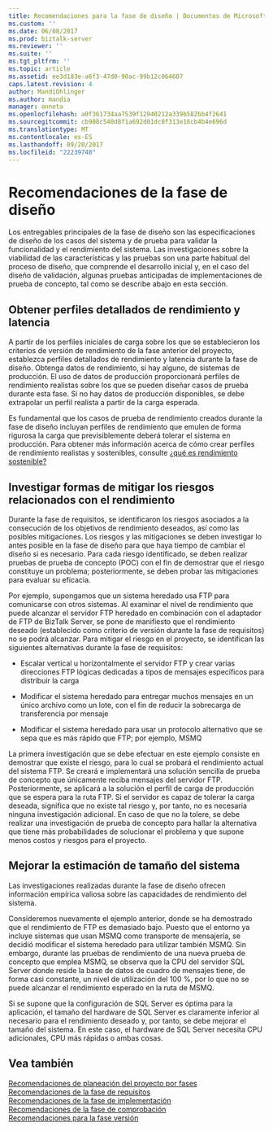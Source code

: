 ```yaml
---
title: Recomendaciones para la fase de diseño | Documentos de Microsoft
ms.custom: ''
ms.date: 06/08/2017
ms.prod: biztalk-server
ms.reviewer: ''
ms.suite: ''
ms.tgt_pltfrm: ''
ms.topic: article
ms.assetid: ee3d183e-a6f3-47d0-90ac-99b12c064607
caps.latest.revision: 4
author: MandiOhlinger
ms.author: mandia
manager: anneta
ms.openlocfilehash: a0f361734aa7539f12940212a339b582bb4f2641
ms.sourcegitcommit: cb908c540d8f1a692d01dc8f313e16cb4b4e696d
ms.translationtype: MT
ms.contentlocale: es-ES
ms.lasthandoff: 09/20/2017
ms.locfileid: "22239748"
---
```

# <a name="design-phase-recommendations"></a>Recomendaciones de la fase de diseño
Los entregables principales de la fase de diseño son las especificaciones de diseño de los casos del sistema y de prueba para validar la funcionalidad y el rendimiento del sistema. Las investigaciones sobre la viabilidad de las características y las pruebas son una parte habitual del proceso de diseño, que comprende el desarrollo inicial y, en el caso del diseño de validación, algunas pruebas anticipadas de implementaciones de prueba de concepto, tal como se describe abajo en esta sección.  
  
## <a name="acquire-detailed-throughput-and-latency-profiles"></a>Obtener perfiles detallados de rendimiento y latencia  
 A partir de los perfiles iniciales de carga sobre los que se establecieron los criterios de versión de rendimiento de la fase anterior del proyecto, establezca perfiles detallados de rendimiento y latencia durante la fase de diseño. Obtenga datos de rendimiento, si hay alguno, de sistemas de producción. El uso de datos de producción proporcionará perfiles de rendimiento realistas sobre los que se pueden diseñar casos de prueba durante esta fase. Si no hay datos de producción disponibles, se debe extrapolar un perfil realista a partir de la carga esperada.  
  
 Es fundamental que los casos de prueba de rendimiento creados durante la fase de diseño incluyan perfiles de rendimiento que emulen de forma rigurosa la carga que previsiblemente deberá tolerar el sistema en producción. Para obtener más información acerca de cómo crear perfiles de rendimiento realistas y sostenibles, consulte [¿qué es rendimiento sostenible?](../core/what-is-sustainable-performance.md)  
  
## <a name="investigate-performance-risk-mitigations"></a>Investigar formas de mitigar los riesgos relacionados con el rendimiento  
 Durante la fase de requisitos, se identificaron los riesgos asociados a la consecución de los objetivos de rendimiento deseados, así como las posibles mitigaciones.  Los riesgos y las mitigaciones se deben investigar lo antes posible en la fase de diseño para que haya tiempo de cambiar el diseño si es necesario. Para cada riesgo identificado, se deben realizar pruebas de prueba de concepto (POC) con el fin de demostrar que el riesgo constituye un problema; posteriormente, se deben probar las mitigaciones para evaluar su eficacia.  
  
 Por ejemplo, supongamos que un sistema heredado usa FTP para comunicarse con otros sistemas. Al examinar el nivel de rendimiento que puede alcanzar el servidor FTP heredado en combinación con el adaptador de FTP de BizTalk Server, se pone de manifiesto que el rendimiento deseado (establecido como criterio de versión durante la fase de requisitos) no se podrá alcanzar. Para mitigar el riesgo en el proyecto, se identifican las siguientes alternativas durante la fase de requisitos:  
  
-   Escalar vertical u horizontalmente el servidor FTP y crear varias direcciones FTP lógicas dedicadas a tipos de mensajes específicos para distribuir la carga  
  
-   Modificar el sistema heredado para entregar muchos mensajes en un único archivo como un lote, con el fin de reducir la sobrecarga de transferencia por mensaje  
  
-   Modificar el sistema heredado para usar un protocolo alternativo que se sepa que es más rápido que FTP; por ejemplo, MSMQ  
  
 La primera investigación que se debe efectuar en este ejemplo consiste en demostrar que existe el riesgo, para lo cual se probará el rendimiento actual del sistema FTP. Se creará e implementará una solución sencilla de prueba de concepto que únicamente reciba mensajes del servidor FTP. Posteriormente, se aplicará a la solución el perfil de carga de producción que se espera para la ruta FTP. Si el servidor es capaz de tolerar la carga deseada, significa que no existe tal riesgo y, por tanto, no es necesaria ninguna investigación adicional. En caso de que no la tolere, se debe realizar una investigación de prueba de concepto para hallar la alternativa que tiene más probabilidades de solucionar el problema y que supone menos costos y riesgos para el proyecto.  
  
## <a name="refine-system-size-estimate"></a>Mejorar la estimación de tamaño del sistema  
 Las investigaciones realizadas durante la fase de diseño ofrecen información empírica valiosa sobre las capacidades de rendimiento del sistema.  
  
 Consideremos nuevamente el ejemplo anterior, donde se ha demostrado que el rendimiento de FTP es demasiado bajo. Puesto que el entorno ya incluye sistemas que usan MSMQ como transporte de mensajería, se decidió modificar el sistema heredado para utilizar también MSMQ. Sin embargo, durante las pruebas de rendimiento de una nueva prueba de concepto que emplea MSMQ, se observa que la CPU del servidor SQL Server donde reside la base de datos de cuadro de mensajes tiene, de forma casi constante, un nivel de utilización del 100 %, por lo que no se puede alcanzar el rendimiento esperado en la ruta de MSMQ.  
  
 Si se supone que la configuración de SQL Server es óptima para la aplicación, el tamaño del hardware de SQL Server es claramente inferior al necesario para el rendimiento deseado y, por tanto, se debe mejorar el tamaño del sistema. En este caso, el hardware de SQL Server necesita CPU adicionales, CPU más rápidas o ambas cosas.  
  
## <a name="see-also"></a>Vea también  
 [Recomendaciones de planeación del proyecto por fases](../core/project-planning-recommendations-by-phase.md)   
 [Recomendaciones de la fase de requisitos](../core/requirements-phase-recommendations.md)   
 [Recomendaciones de la fase de implementación](../core/implementation-phase-recommendations.md)   
 [Recomendaciones de la fase de comprobación](../core/verification-phase-recommendations.md)   
 [Recomendaciones para la fase versión](../core/release-phase-recommendations.md)